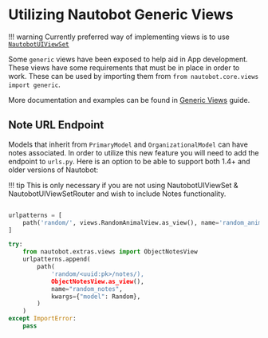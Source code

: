 # Utilizing Nautobot Generic Views

!!! warning
    Currently preferred way of implementing views is to use [`NautobotUIViewSet`](./nautobotuiviewset.md)

Some `generic` views have been exposed to help aid in App development. These views have some requirements that must be in place in order to work. These can be used by importing them from `from nautobot.core.views import generic`.

More documentation and examples can be found in [Generic Views](../../../core/generic-views.md) guide.

## Note URL Endpoint


Models that inherit from `PrimaryModel` and `OrganizationalModel` can have notes associated. In order to utilize this new feature you will need to add the endpoint to `urls.py`. Here is an option to be able to support both 1.4+ and older versions of Nautobot:

!!! tip
    This is only necessary if you are not using NautobotUIViewSet & NautobotUIViewSetRouter and wish to include Notes functionality.

```python

urlpatterns = [
    path('random/', views.RandomAnimalView.as_view(), name='random_animal'),
]

try:
    from nautobot.extras.views import ObjectNotesView
    urlpatterns.append(
        path(
            'random/<uuid:pk>/notes/),
            ObjectNotesView.as_view(),
            name="random_notes",
            kwargs={"model": Random},
        )
    )
except ImportError:
    pass
```
